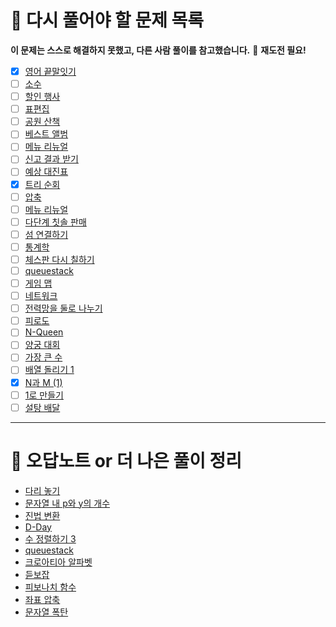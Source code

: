 # 🔁 다시 풀어야 할 문제 목록

**이 문제는 스스로 해결하지 못했고, 다른 사람 풀이를 참고했습니다.**
🔁 **재도전 필요!**
- [x] [영어 끝말잇기](https://school.programmers.co.kr/learn/courses/30/lessons/12981)
- [ ] [소수](https://www.acmicpc.net/problem/1312)
- [ ] [할인 행사](https://school.programmers.co.kr/learn/courses/30/lessons/131127)
- [ ] [표편집](https://school.programmers.co.kr/learn/courses/30/lessons/81303)
- [ ] [공원 산책](https://school.programmers.co.kr/learn/courses/30/lessons/172928#)
- [ ] [베스트 앨범](https://school.programmers.co.kr/learn/courses/30/lessons/42579)
- [ ] [메뉴 리뉴얼](https://school.programmers.co.kr/learn/courses/30/lessons/72411)
- [ ] [신고 결과 받기](https://school.programmers.co.kr/learn/courses/30/lessons/92334)
- [ ] [예상 대진표](https://school.programmers.co.kr/learn/courses/30/lessons/12985)
- [x] [트리 순회](https://www.acmicpc.net/problem/1991)
- [ ] [압축](https://school.programmers.co.kr/learn/courses/30/lessons/17684)
- [ ] [메뉴 리뉴얼](https://school.programmers.co.kr/learn/courses/30/lessons/72411)
- [ ] [다단계 칫솔 판매](https://school.programmers.co.kr/learn/courses/30/lessons/77486)
- [ ] [섬 연결하기](https://school.programmers.co.kr/learn/courses/30/lessons/42861)
- [ ] [통계학](https://www.acmicpc.net/problem/2108)
- [ ] [체스판 다시 칠하기](https://www.acmicpc.net/problem/1018)
- [ ] [queuestack](https://www.acmicpc.net/problem/24511)
- [ ] [게임 맵](https://school.programmers.co.kr/learn/courses/30/lessons/1844)
- [ ] [네트워크](https://school.programmers.co.kr/learn/courses/30/lessons/43162)
- [ ] [전력망을 둘로 나누기](https://school.programmers.co.kr/learn/courses/30/lessons/86971)
- [ ] [피로도](https://school.programmers.co.kr/learn/courses/30/lessons/87946)
- [ ] [N-Queen](https://school.programmers.co.kr/learn/courses/30/lessons/12952)
- [ ] [양궁 대회](https://school.programmers.co.kr/learn/courses/30/lessons/92342)
- [ ] [가장 큰 수](https://school.programmers.co.kr/learn/courses/30/lessons/42746)
- [ ] [배열 돌리기 1](https://www.acmicpc.net/problem/16926)
- [x] [N과 M (1)](https://www.acmicpc.net/problem/15649)
- [ ] [1로 만들기](https://www.acmicpc.net/problem/1463)
- [ ] [설탕 배달](https://www.acmicpc.net/problem/2839)

---

# 📕 오답노트 or 더 나은 풀이 정리

- [다리 놓기](Python/백준/Silver/1010. 다리 놓기/boj_1010_다리놓기_오답노트.md)
- [문자열 내 p와 y의 개수](Python/백준/Bronze/10989. 수 정렬하기 3/boj_10989_오답노트.md)
- [진법 변환](Python/백준/Bronze/11005. 진법 변환 2/boj_11005_진법변환2_오답노트.md)
- [D-Day](Python/백준/Silver/1308. D－Day/boj_1308_D-Day_오답노트.md)
- [수 정렬하기 3](Python/백준/Bronze/10989. 수 정렬하기 3/boj_10989_오답노트.md)
- [queuestack](Python/백준/Silver/24511. queuestack/boj_24511_오답노트.md)
- [크로아티아 알파벳](Python/백준/Silver/2941. 크로아티아 알파벳/boj_2941_오답노트.md)
- [듣보잡](Python/백준/Silver/1764. 듣보잡/boj_1764_더나은풀이.md)
- [피보나치 함수](Python/백준/Silver/1003. 피보나치 함수)
- [좌표 압축](Python/백준/Silver/18870. 좌표 압축/boj_18870_오답노트.md)
- [문자열 폭탄](Python/백준/Gold/9935. 문자열 폭발/boj_9935_오답노트.md)
